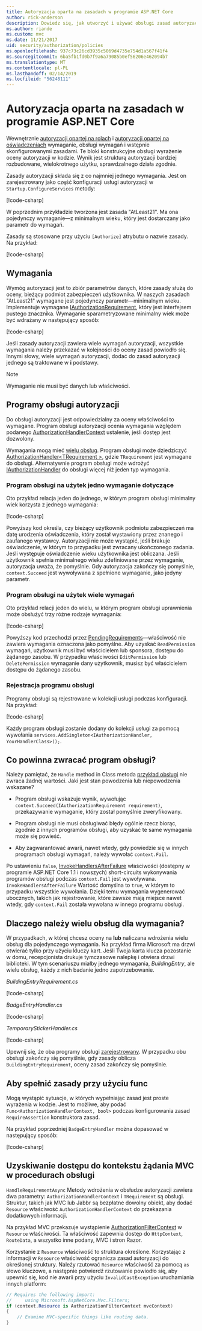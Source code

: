 ```yaml
---
title: Autoryzacja oparta na zasadach w programie ASP.NET Core
author: rick-anderson
description: Dowiedz się, jak utworzyć i używać obsługi zasad autoryzacji do wymuszania wymagań autoryzacji w aplikacji ASP.NET Core.
ms.author: riande
ms.custom: mvc
ms.date: 11/21/2017
uid: security/authorization/policies
ms.openlocfilehash: 937c73c26cd3935c5069d4735e754d1a567f41f4
ms.sourcegitcommit: 6ba5fb1fd0b7f9a6a79085b0ef56206e462094b7
ms.translationtype: MT
ms.contentlocale: pl-PL
ms.lasthandoff: 02/14/2019
ms.locfileid: "56248111"
---
```

# <a name="policy-based-authorization-in-aspnet-core"></a>Autoryzacja oparta na zasadach w programie ASP.NET Core

Wewnętrznie [autoryzacji opartej na rolach](xref:security/authorization/roles) i [autoryzacji opartej na oświadczeniach](xref:security/authorization/claims) wymaganie, obsługi wymagań i wstępnie skonfigurowanymi zasadami. Te bloki konstrukcyjne obsługi wyrażenie oceny autoryzacji w kodzie. Wynik jest strukturą autoryzacji bardziej rozbudowane, wielokrotnego użytku, sprawdzalnego działa zgodnie.

Zasady autoryzacji składa się z co najmniej jednego wymagania. Jest on zarejestrowany jako część konfiguracji usługi autoryzacji w `Startup.ConfigureServices` metody:

[!code-csharp[](policies/samples/PoliciesAuthApp1/Startup.cs?range=40-41,50-55,63,72)]

W poprzednim przykładzie tworzona jest zasada "AtLeast21". Ma ona pojedynczy wymaganie&mdash;z minimalnym wieku, który jest dostarczany jako parametr do wymagań.

Zasady są stosowane przy użyciu `[Authorize]` atrybutu o nazwie zasady. Na przykład:

[!code-csharp[](policies/samples/PoliciesAuthApp1/Controllers/AlcoholPurchaseController.cs?name=snippet_AlcoholPurchaseControllerClass&highlight=4)]

## <a name="requirements"></a>Wymagania

Wymóg autoryzacji jest to zbiór parametrów danych, które zasady służą do oceny, bieżący podmiot zabezpieczeń użytkownika. W naszych zasadach "AtLeast21" wymagane jest pojedynczy parametr&mdash;minimalnym wieku. Implementuje wymagane [IAuthorizationRequirement](/dotnet/api/microsoft.aspnetcore.authorization.iauthorizationrequirement), który jest interfejsem pustego znacznika. Wymaganie sparametryzowane minimalny wiek może być wdrażany w następujący sposób:

[!code-csharp[](policies/samples/PoliciesAuthApp1/Services/Requirements/MinimumAgeRequirement.cs?name=snippet_MinimumAgeRequirementClass)]

Jeśli zasady autoryzacji zawiera wiele wymagań autoryzacji, wszystkie wymagania należy przekazać w kolejności do oceny zasad powiodło się. Innymi słowy, wiele wymagań autoryzacji, dodać do zasad autoryzacji jednego są traktowane w **i** podstawy.

> [!NOTE]
> Wymaganie nie musi być danych lub właściwości.

<a name="security-authorization-policies-based-authorization-handler"></a>

## <a name="authorization-handlers"></a>Programy obsługi autoryzacji

Do obsługi autoryzacji jest odpowiedzialny za oceny właściwości to wymagane. Program obsługi autoryzacji ocenia wymagania względem podanego [AuthorizationHandlerContext](/dotnet/api/microsoft.aspnetcore.authorization.authorizationhandlercontext) ustalenie, jeśli dostęp jest dozwolony.

Wymagania mogą mieć [wielu obsług](#security-authorization-policies-based-multiple-handlers). Program obsługi może dziedziczyć [AuthorizationHandler\<TRequirement >](/dotnet/api/microsoft.aspnetcore.authorization.authorizationhandler-1), gdzie `TRequirement` jest wymagane do obsługi. Alternatywnie program obsługi może wdrożyć [IAuthorizationHandler](/dotnet/api/microsoft.aspnetcore.authorization.iauthorizationhandler) do obsługi więcej niż jeden typ wymagania.

### <a name="use-a-handler-for-one-requirement"></a>Program obsługi na użytek jedno wymaganie dotyczące

<a name="security-authorization-handler-example"></a>

Oto przykład relacja jeden do jednego, w którym program obsługi minimalny wiek korzysta z jednego wymagania:

[!code-csharp[](policies/samples/PoliciesAuthApp1/Services/Handlers/MinimumAgeHandler.cs?name=snippet_MinimumAgeHandlerClass)]

Powyższy kod określa, czy bieżący użytkownik podmiotu zabezpieczeń ma datę urodzenia oświadczenia, który został wystawiony przez znanego i zaufanego wystawcy. Autoryzacji nie może wystąpić, jeśli brakuje oświadczenie, w którym to przypadku jest zwracany ukończonego zadania. Jeśli występuje oświadczenie wieku użytkownika jest obliczana. Jeśli użytkownik spełnia minimalnego wieku zdefiniowane przez wymaganie, autoryzacja uważa, że pomyślnie. Gdy autoryzacja zakończy się pomyślnie, `context.Succeed` jest wywoływana z spełnione wymaganie, jako jedyny parametr.

### <a name="use-a-handler-for-multiple-requirements"></a>Program obsługi na użytek wiele wymagań

Oto przykład relacji jeden do wielu, w którym program obsługi uprawnienia może obsłużyć trzy różne rodzaje wymagania:

[!code-csharp[](policies/samples/PoliciesAuthApp1/Services/Handlers/PermissionHandler.cs?name=snippet_PermissionHandlerClass)]

Powyższy kod przechodzi przez [PendingRequirements](/dotnet/api/microsoft.aspnetcore.authorization.authorizationhandlercontext.pendingrequirements#Microsoft_AspNetCore_Authorization_AuthorizationHandlerContext_PendingRequirements)&mdash;właściwość nie zawiera wymagania oznaczona jako pomyślne. Aby uzyskać `ReadPermission` wymagań, użytkownik musi być właścicielem lub sponsora, dostępu do żądanego zasobu. W przypadku właściwości `EditPermission` lub `DeletePermission` wymaganie dany użytkownik, musisz być właścicielem dostępu do żądanego zasobu.

<a name="security-authorization-policies-based-handler-registration"></a>

### <a name="handler-registration"></a>Rejestracja programu obsługi

Programy obsługi są rejestrowane w kolekcji usługi podczas konfiguracji. Na przykład:

[!code-csharp[](policies/samples/PoliciesAuthApp1/Startup.cs?range=40-41,50-55,63-65,72)]

Każdy program obsługi zostanie dodany do kolekcji usługi za pomocą wywołania `services.AddSingleton<IAuthorizationHandler, YourHandlerClass>();`.

## <a name="what-should-a-handler-return"></a>Co powinna zwracać program obsługi?

Należy pamiętać, że `Handle` method in Class metoda [przykład obsługi](#security-authorization-handler-example) nie zwraca żadnej wartości. Jaki jest stan powodzenia lub niepowodzenia wskazane?

* Program obsługi wskazuje wynik, wywołując `context.Succeed(IAuthorizationRequirement requirement)`, przekazywanie wymaganie, który został pomyślnie zweryfikowany.

* Program obsługi nie musi obsługiwać błędy ogólnie rzecz biorąc, zgodnie z innych programów obsługi, aby uzyskać te same wymagania może się powieść.

* Aby zagwarantować awarii, nawet wtedy, gdy powiedzie się w innych programach obsługi wymagań, należy wywołać `context.Fail`.

Po ustawieniu `false`, [InvokeHandlersAfterFailure](/dotnet/api/microsoft.aspnetcore.authorization.authorizationoptions.invokehandlersafterfailure#Microsoft_AspNetCore_Authorization_AuthorizationOptions_InvokeHandlersAfterFailure) właściwości (dostępny w programie ASP.NET Core 1.1 i nowszych) short-circuits wykonywania programów obsługi podczas `context.Fail` jest wywoływana. `InvokeHandlersAfterFailure` Wartość domyślna to `true`, w którym to przypadku wszystkie wywołania. Dzięki temu wymagania wygenerować ubocznych, takich jak rejestrowanie, które zawsze mają miejsce nawet wtedy, gdy `context.Fail` została wywołana w innego programu obsługi.

<a name="security-authorization-policies-based-multiple-handlers"></a>

## <a name="why-would-i-want-multiple-handlers-for-a-requirement"></a>Dlaczego należy wielu obsług dla wymagania?

W przypadkach, w której chcesz oceny na **lub** naliczana wdrożenia wielu obsług dla pojedynczego wymagania. Na przykład firma Microsoft ma drzwi otwierać tylko przy użyciu kluczy kart. Jeśli Twoja karta klucza pozostanie w domu, recepcjonista drukuje tymczasowe nalepkę i otwiera drzwi biblioteki. W tym scenariuszu miałby jednego wymagania, *BuildingEntry*, ale wielu obsług, każdy z nich badanie jedno zapotrzebowanie.

*BuildingEntryRequirement.cs*

[!code-csharp[](policies/samples/PoliciesAuthApp1/Services/Requirements/BuildingEntryRequirement.cs?name=snippet_BuildingEntryRequirementClass)]

*BadgeEntryHandler.cs*

[!code-csharp[](policies/samples/PoliciesAuthApp1/Services/Handlers/BadgeEntryHandler.cs?name=snippet_BadgeEntryHandlerClass)]

*TemporaryStickerHandler.cs*

[!code-csharp[](policies/samples/PoliciesAuthApp1/Services/Handlers/TemporaryStickerHandler.cs?name=snippet_TemporaryStickerHandlerClass)]

Upewnij się, że oba programy obsługi [zarejestrowany](xref:security/authorization/policies#security-authorization-policies-based-handler-registration). W przypadku obu obsługi zakończy się pomyślnie, gdy zasady oblicza `BuildingEntryRequirement`, oceny zasad zakończy się pomyślnie.

## <a name="using-a-func-to-fulfill-a-policy"></a>Aby spełnić zasady przy użyciu func

Mogą wystąpić sytuacje, w których wypełniając zasad jest proste wyrażenia w kodzie. Jest to możliwe, aby podać `Func<AuthorizationHandlerContext, bool>` podczas konfigurowania zasad `RequireAssertion` konstruktora zasad.

Na przykład poprzedniej `BadgeEntryHandler` można dopasować w następujący sposób:

[!code-csharp[](policies/samples/PoliciesAuthApp1/Startup.cs?range=52-53,57-63)]

## <a name="accessing-mvc-request-context-in-handlers"></a>Uzyskiwanie dostępu do kontekstu żądania MVC w procedurach obsługi

`HandleRequirementAsync` Metody wdrożenia w obsłudze autoryzacji zawiera dwa parametry: `AuthorizationHandlerContext` i `TRequirement` są obsługi. Struktur, takich jak MVC lub Jabbr są bezpłatne dowolny obiekt, aby dodać `Resource` właściwość `AuthorizationHandlerContext` do przekazania dodatkowych informacji.

Na przykład MVC przekazuje wystąpienie [AuthorizationFilterContext](/dotnet/api/?term=AuthorizationFilterContext) w `Resource` właściwości. Ta właściwość zapewnia dostęp do `HttpContext`, `RouteData`, a wszystko inne podany, MVC i stron Razor.

Korzystanie z `Resource` właściwość to struktura określone. Korzystając z informacji w `Resource` właściwość ogranicza zasad autoryzacji do określonej struktury. Należy rzutować `Resource` właściwość za pomocą `as` słowo kluczowe, a następnie potwierdź rzutowanie powiodło się, aby upewnić się, kod nie awarii przy użyciu `InvalidCastException` uruchamiania innych platform:

```csharp
// Requires the following import:
//     using Microsoft.AspNetCore.Mvc.Filters;
if (context.Resource is AuthorizationFilterContext mvcContext)
{
    // Examine MVC-specific things like routing data.
}
```
